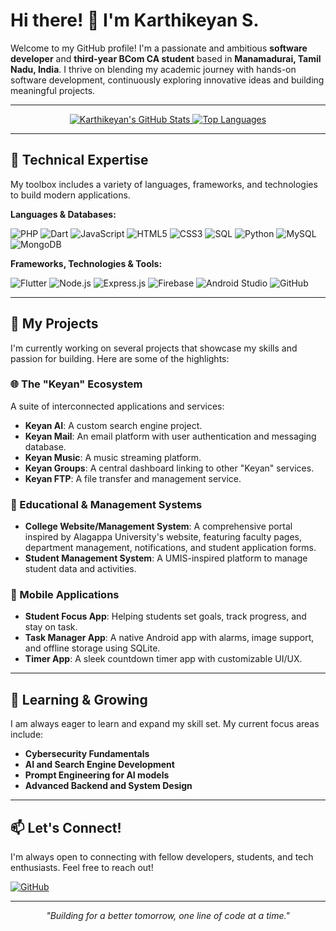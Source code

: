 # Hi there! 👋 I'm Karthikeyan S.

Welcome to my GitHub profile! I'm a passionate and ambitious **software developer** and **third-year BCom CA student** based in **Manamadurai, Tamil Nadu, India**. I thrive on blending my academic journey with hands-on software development, continuously exploring innovative ideas and building meaningful projects.

---

<p align="center">
  <a href="https://github.com/KarthikeyanS2006">
    <img src="https://github-readme-stats.vercel.app/api?username=KarthikeyanS2006&show_icons=true&theme=tokyonight&icon_color=FFA500&hide_border=true" alt="Karthikeyan's GitHub Stats" />
  </a>
  <a href="https://github.com/KarthikeyanS2006">
    <img src="https://github-readme-stats.vercel.app/api/top-langs/?username=KarthikeyanS2006&layout=compact&theme=tokyonight&hide_border=true" alt="Top Languages" />
  </a>
</p>

---

## 🚀 Technical Expertise

My toolbox includes a variety of languages, frameworks, and technologies to build modern applications.

**Languages & Databases:**
<p>
  <img src="https://img.shields.io/badge/PHP-777BB4?style=for-the-badge&logo=php&logoColor=white" alt="PHP"/>
  <img src="https://img.shields.io/badge/Dart-0175C2?style=for-the-badge&logo=dart&logoColor=white" alt="Dart"/>
  <img src="https://img.shields.io/badge/JavaScript-F7DF1E?style=for-the-badge&logo=javascript&logoColor=black" alt="JavaScript"/>
  <img src="https://img.shields.io/badge/HTML5-E34F26?style=for-the-badge&logo=html5&logoColor=white" alt="HTML5"/>
  <img src="https://img.shields.io/badge/CSS3-1572B6?style=for-the-badge&logo=css3&logoColor=white" alt="CSS3"/>
  <img src="https://img.shields.io/badge/SQL-025E8C?style=for-the-badge&logo=microsoftsqlserver&logoColor=white" alt="SQL"/>
  <img src="https://img.shields.io/badge/Python-3776AB?style=for-the-badge&logo=python&logoColor=white" alt="Python"/>
  <img src="https://img.shields.io/badge/MySQL-4479A1?style=for-the-badge&logo=mysql&logoColor=white" alt="MySQL"/>
  <img src="https://img.shields.io/badge/MongoDB-47A248?style=for-the-badge&logo=mongodb&logoColor=white" alt="MongoDB"/>
</p>

**Frameworks, Technologies & Tools:**
<p>
  <img src="https://img.shields.io/badge/Flutter-02569B?style=for-the-badge&logo=flutter&logoColor=white" alt="Flutter"/>
  <img src="https://img.shields.io/badge/Node.js-339933?style=for-the-badge&logo=nodedotjs&logoColor=white" alt="Node.js"/>
  <img src="https://img.shields.io/badge/Express.js-000000?style=for-the-badge&logo=express&logoColor=white" alt="Express.js"/>
  <img src="https://img.shields.io/badge/Firebase-FFCA28?style=for-the-badge&logo=firebase&logoColor=black" alt="Firebase"/>
  <img src="https://img.shields.io/badge/Android_Studio-3DDC84?style=for-the-badge&logo=android-studio&logoColor=white" alt="Android Studio"/>
  <img src="https://img.shields.io/badge/GitHub-181717?style=for-the-badge&logo=github&logoColor=white" alt="GitHub"/>
</p>

---

## 🌟 My Projects

I'm currently working on several projects that showcase my skills and passion for building. Here are some of the highlights:

### 🌐 The "Keyan" Ecosystem
A suite of interconnected applications and services:
- **Keyan AI**: A custom search engine project.
- **Keyan Mail**: An email platform with user authentication and messaging database.
- **Keyan Music**: A music streaming platform.
- **Keyan Groups**: A central dashboard linking to other "Keyan" services.
- **Keyan FTP**: A file transfer and management service.

### 🏫 Educational & Management Systems
- **College Website/Management System**: A comprehensive portal inspired by Alagappa University's website, featuring faculty pages, department management, notifications, and student application forms.
- **Student Management System**: A UMIS-inspired platform to manage student data and activities.

### 📱 Mobile Applications
- **Student Focus App**: Helping students set goals, track progress, and stay on task.
- **Task Manager App**: A native Android app with alarms, image support, and offline storage using SQLite.
- **Timer App**: A sleek countdown timer app with customizable UI/UX.

---

## 🌱 Learning & Growing

I am always eager to learn and expand my skill set. My current focus areas include:
- **Cybersecurity Fundamentals**
- **AI and Search Engine Development**
- **Prompt Engineering for AI models**
- **Advanced Backend and System Design**

---

## 📫 Let's Connect!

I'm always open to connecting with fellow developers, students, and tech enthusiasts. Feel free to reach out!

<p>
  <a href="https://github.com/KarthikeyanS2006" target="_blank"><img src="https://img.shields.io/badge/GitHub-181717?style=for-the-badge&logo=github&logoColor=white" alt="GitHub"></a>
  <!-- Add your LinkedIn, Twitter, or other social links here -->
  <!--
  <a href="[Your LinkedIn URL]" target="_blank"><img src="https://img.shields.io/badge/LinkedIn-0A66C2?style=for-the-badge&logo=linkedin&logoColor=white" alt="LinkedIn"></a>
  -->
</p>

---

<p align="center"><i>"Building for a better tomorrow, one line of code at a time."</i></p>
